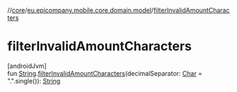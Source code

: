 //[core](../../index.md)/[eu.epicompany.mobile.core.domain.model](index.md)/[filterInvalidAmountCharacters](filter-invalid-amount-characters.md)

# filterInvalidAmountCharacters

[androidJvm]\
fun [String](https://kotlinlang.org/api/latest/jvm/stdlib/kotlin/-string/index.html).[filterInvalidAmountCharacters](filter-invalid-amount-characters.md)(decimalSeparator: [Char](https://kotlinlang.org/api/latest/jvm/stdlib/kotlin/-char/index.html) = &quot;.&quot;.single()): [String](https://kotlinlang.org/api/latest/jvm/stdlib/kotlin/-string/index.html)
